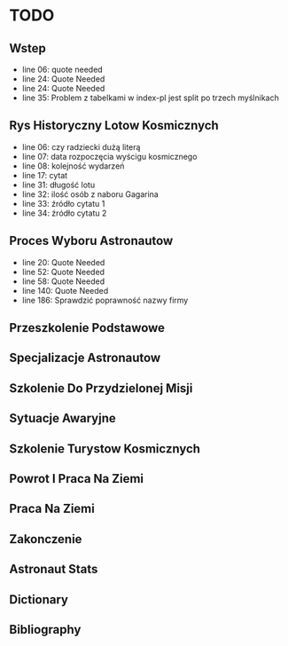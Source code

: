 # TODO

## Wstep
- line 06: quote needed
- line 24: Quote Needed
- line 24: Quote Needed
- line 35: Problem z tabelkami w index-pl jest split po trzech myślnikach

## Rys Historyczny Lotow Kosmicznych
- line 06: czy radziecki dużą literą
- line 07: data rozpoczęcia wyścigu kosmicznego
- line 08: kolejność wydarzeń
- line 17: cytat
- line 31: długość lotu
- line 32: ilość osób z naboru Gagarina
- line 33: źródło cytatu 1
- line 34: źródło cytatu 2

## Proces Wyboru Astronautow
- line 20: Quote Needed
- line 52: Quote Needed
- line 58: Quote Needed
- line 140: Quote Needed
- line 186: Sprawdzić poprawność nazwy firmy

## Przeszkolenie Podstawowe

## Specjalizacje Astronautow

## Szkolenie Do Przydzielonej Misji

## Sytuacje Awaryjne

## Szkolenie Turystow Kosmicznych

## Powrot I Praca Na Ziemi

## Praca Na Ziemi

## Zakonczenie

## Astronaut Stats

## Dictionary

## Bibliography
